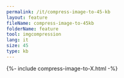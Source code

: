 ```yaml
---
permalink: /it/compress-image-to-45-kb
layout: feature
fileName: compress-image-to-45kb
folderName: feature
tool: imgcompression
lang: it
size: 45
type: kb
---
```


{%- include compress-image-to-X.html -%}
